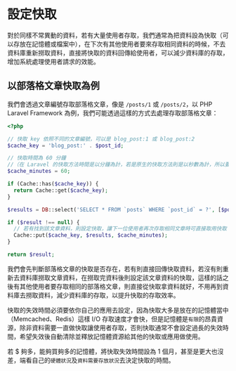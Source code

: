 # 設定快取

對於同樣不常異動的資料，若有大量使用者存取，我們通常為把資料設為快取（可以存放在記憶體或檔案中），在下次有其他使用者要來存取相同資料的時候，不去資料庫重新撈取資料，直接將快取的資料回傳給使用者，可以減少資料庫的存取，增加系統處理使用者請求的效能。

## 以部落格文章快取為例

我們會透過文章編號存取部落格文章，像是 `/posts/1` 或 `/posts/2`，以 PHP Laravel Framework 為例，我們可能透過這樣的方式去處理存取部落格文章：

```php
<?php

// 快取 key 依照不同的文章編號，可以是 blog_post:1 或 blog_post:2
$cache_key = 'blog_post:' . $post_id;

// 快取時間為 60 分鐘
//（在 Laravel 的快取方法時間是以分鐘為計，若是原生的快取方法則是以秒數為計，所以要存放 60 分鐘則必須設定為 60 * 60 = 3600）
$cache_minutes = 60;

if (Cache::has($cache_key)) {
  return Cache::get($cache_key);
}

$results = DB::select('SELECT * FROM `posts` WHERE `post_id` = ?', [$post_id]);

if ($result !== null) {
  // 若有找到該文章資料，則設定快取，讓下一位使用者再次存取相同文章時可直接取用快取
  Cache::put($cache_key, $results, $cache_minutes);
}

return $result;
```

我們會先判斷部落格文章的快取是否存在，若有則直接回傳快取資料，若沒有則重新去資料庫撈取文章資料，在撈取完資料後則設定該文章資料的快取，這樣的話之後有其他使用者要存取相同的部落格文章，則直接從快取拿資料就好，不用再到資料庫去撈取資料，減少資料庫的存取，以提升快取的存取效率。

快取的失效時間必須要依你自己的應用去設定，因為快取大多是放在的記憶體當中（Memcached、Redis）這樣 I/O 存取速度才會快，但是記憶體是`有限`的昂貴資源，除非資料需要一直做快取讓使用者存取，否則快取通常不會設定過長的失效時間，希望失效後自動清除並釋放記憶體資源給其他的快取或應用做使用。

若 $ 夠多，能夠買夠多的記憶體，將快取失效時間設為 1 個月，甚至是更大也沒差，端看自己的`硬體狀況`及`資料需要存放狀況`去決定快取的時間。
